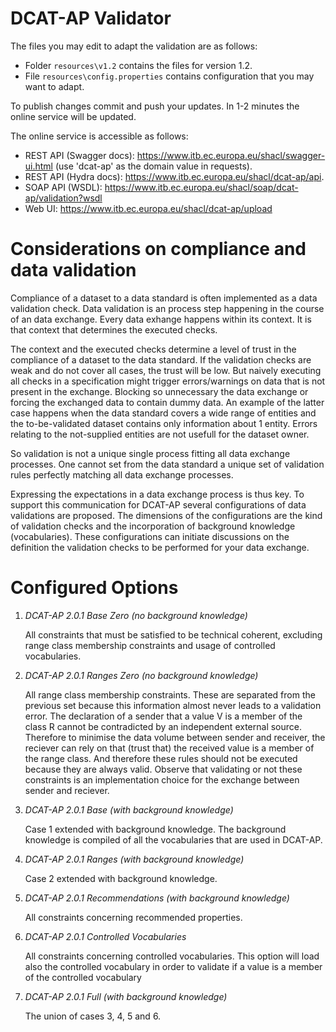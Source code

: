 # DCAT-AP Validator

The files you may edit to adapt the validation are as follows:
* Folder `resources\v1.2` contains the files for version 1.2.
* File `resources\config.properties` contains configuration that you may want to adapt.

To publish changes commit and push your updates. In 1-2 minutes the online service will be updated.

The online service is accessible as follows:
* REST API (Swagger docs): https://www.itb.ec.europa.eu/shacl/swagger-ui.html (use 'dcat-ap' as the domain value in requests).
* REST API (Hydra docs): https://www.itb.ec.europa.eu/shacl/dcat-ap/api.
* SOAP API (WSDL): https://www.itb.ec.europa.eu/shacl/soap/dcat-ap/validation?wsdl
* Web UI: https://www.itb.ec.europa.eu/shacl/dcat-ap/upload

# Considerations on compliance and data validation 

Compliance of a dataset to a data standard is often implemented as a data validation check. 
Data validation is an process step happening in the course of an data exchange. 
Every data exhange happens within its context.
It is that context that determines the executed checks. 

The context and the executed checks determine a level of trust in the compliance of a dataset to the data standard.
If the validation checks are weak and do not cover all cases, the trust will be low. 
But naively executing all checks in a specification might trigger errors/warnings on data that is not present in the exchange. 
Blocking so unnecessary the data exchange or forcing the exchanged data to contain dummy data.
An example of the latter case happens when the data standard covers a wide range of entities and the to-be-validated dataset contains only information about 1 entity.
Errors relating to the not-supplied entities are not usefull for the dataset owner.

So validation is not a unique single process fitting all data exchange processes. 
One cannot set from the data standard a unique set of validation rules perfectly matching all data exchange processes.

Expressing the expectations in a data exchange process is thus key. 
To support this communication for DCAT-AP several configurations of data validations are proposed.
The dimensions of the configurations are the kind of validation checks and the incorporation of background knowledge (vocabularies). 
These configurations can initiate discussions on the definition the validation checks to be performed for your data exchange.


# Configured Options

1. _DCAT-AP 2.0.1 Base Zero (no background knowledge)_

   All constraints that must be satisfied to be technical coherent, excluding range class membership constraints and usage of controlled vocabularies.  

2. _DCAT-AP 2.0.1 Ranges Zero (no background knowledge)_ 

   All range class membership constraints. These are separated from the previous set because this information almost never leads to a validation error. The declaration of a sender that a value V is a member of the class R cannot be contradicted by an independent external source. Therefore to minimise the data volume between sender and receiver, the reciever can rely on that (trust that) the received value is a member of the range class. And therefore these rules should not be executed because they are always valid. Observe that validating or not these constraints is an implementation choice for the exchange between sender and reciever.   

3. _DCAT-AP 2.0.1 Base (with background knowledge)_

   Case 1 extended with background knowledge. The background knowledge is compiled of all the vocabularies that are used in DCAT-AP.

4. _DCAT-AP 2.0.1 Ranges (with background knowledge)_
  
   Case 2 extended with background knowledge.

5. _DCAT-AP 2.0.1 Recommendations (with background knowledge)_

   All constraints concerning recommended properties.

6. _DCAT-AP 2.0.1 Controlled Vocabularies_ 

   All constraints concerning controlled vocabularies. This option will load also the controlled vocabulary in order to validate if a value is a member of the controlled vocabulary
   
7. _DCAT-AP 2.0.1 Full (with background knowledge)_                       
   
   The union of cases 3, 4, 5 and 6.
